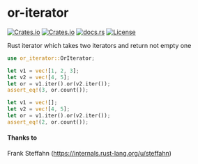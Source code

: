 # or-iterator
[![Crates.io](https://img.shields.io/crates/v/or-iterator.svg)](https://crates.io/crates/or-iterator)
[![Crates.io](https://img.shields.io/crates/v/merging-iterator.svg)](https://crates.io/crates/merging-iterator)
[![docs.rs](https://docs.rs/or-iterator/badge.svg)](https://docs.rs/or-iterator/)
[![License](https://img.shields.io/badge/license-MIT-green.svg)](https://github.com/vbrandl/merging-iterator/blob/master/LICENSE-MIT)

Rust iterator which takes two iterators and return not empty one

```rust
use or_iterator::OrIterator;

let v1 = vec![1, 2, 3];
let v2 = vec![4, 5];
let or = v1.iter().or(v2.iter());
assert_eq!(3, or.count());

let v1 = vec![];
let v2 = vec![4, 5];
let or = v1.iter().or(v2.iter());
assert_eq!(2, or.count());
```

#### Thanks to
Frank Steffahn (https://internals.rust-lang.org/u/steffahn)
